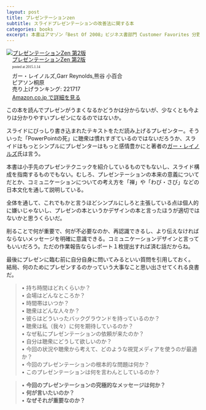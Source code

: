 ```yaml
---
layout: post
title: プレゼンテーションzen
subtitle: スライドプレゼンテーションの改善法に関する本
categories: books
excerpt: 本書はアマゾン「Best Of 2008」ビジネス書部門 Customer Favorites 分野第3位に選ばれた大ベストセラー「Presentation Zen」の邦訳版。
---
```


<div class="azlink-box" style="margin-bottom:0px"><div class="azlink-image" style="float:left"><a href="http://www.amazon.co.jp/exec/obidos/ASIN/4864010870/warikiru-22/" name="azlinklink" target="_blank"><img src="http://ecx.images-amazon.com/images/I/41ltF0IDucL._SL160_.jpg" alt="プレゼンテーションZen 第2版" style="border:none" /></a></div><div class="azlink-info" style="float:left;margin-left:15px;line-height:120%"><div class="azlink-name" style="margin-bottom:10px;line-height:120%"><a href="http://www.amazon.co.jp/exec/obidos/ASIN/4864010870/warikiru-22/" name="azlinklink" target="_blank">プレゼンテーションZen 第2版</a><div class="azlink-powered-date" style="font-size:7pt;margin-top:5px;font-family:verdana;line-height:120%">posted at 2015.1.14</div></div><div class="azlink-detail">ガー・レイノルズ,Garr Reynolds,熊谷 小百合<br />ピアソン桐原<br />売り上げランキング: 221717<br /></div><div class="azlink-link" style="margin-top:5px"><a href="http://www.amazon.co.jp/exec/obidos/ASIN/4864010870/warikiru-22/" target="_blank">Amazon.co.jp で詳細を見る</a></div></div><div class="azlink-footer" style="clear:left"></div></div>

この本を読んでプレゼンがうまくなるかどうかは分からないが、少なくとも今よりは分かりやすいプレゼンになるのではないか。

スライドにびっしり書き込まれたテキストをただ読み上げるプレゼンター。そういった「PowerPointの死」に聴衆は慣れすぎているのではないだろうか、スライドはもっとシンプルにプレゼンターはもっと感情豊かにと著者の[ガー・レイノルズ](http://www.garrreynolds.com/jp/)氏は言う。

本書は小手先のプレゼンテクニックを紹介しているものでもないし、スライド構成を指南するものでもない。むしろ、プレゼンテーションの本来の意義についてだとか、コミュニケーションについての考え方を「禅」や「わび・さび」などの日本文化を通して説明している。

全体を通して、これでもかと言うほどシンプルにしろと主張している点は個人的に嫌いじゃないし、プレゼンの本というかデザインの本と言ったほうが適切ではないかと思うくらいだ。

削ることで何が重要で、何が不必要なのか、再認識できるし、より伝えなければならないメッセージを明確に意識できる。コミュニケーションデザインと言ってもいいだろう。ただの作業報告ならレポート１枚提出すれば済む話だからね。

最後にプレゼンに臨む前に自分自身に問いてみるといい質問を引用しておく。 結局、何のためにプレゼンするのかっていう大事なこと思い出させてくれる良書だ。

> •	持ち時間はどれくらいか？  
	•	会場はどんなところか？  
	•	時間帯はいつか？  
	•	聴衆はどんな人々か？  
	•	彼らはどういったバックグラウンドを持っているのか？  
	•	聴衆は私（我々）に何を期待しているのか？  
	•	なぜ私にプレゼンテーションの依頼が来たのか？  
	•	自分は聴衆にどうして欲しいのか？  
	•	今回の状況や聴衆から考えて、どのような視覚メディアを使うのが最適か？  
	•	今回のプレゼンテーションの根本的な問題は何か？  
	•	このプレゼンテーションは何を言わんとしているのか？  

> •	__今回のプレゼンテーションの究極的なメッセージは何か？__    
  •	__何が言いたいのか？__    
  •	__なぜそれが重要なのか？__
